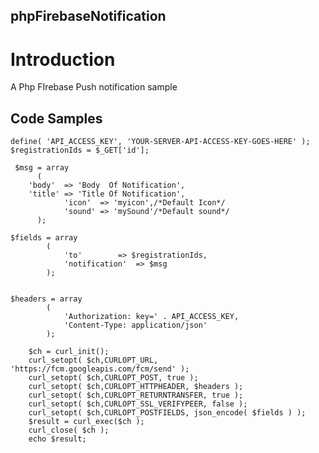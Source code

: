 ## phpFirebaseNotification

# Introduction

A Php FIrebase Push notification sample

## Code Samples


    define( 'API_ACCESS_KEY', 'YOUR-SERVER-API-ACCESS-KEY-GOES-HERE' );
    $registrationIds = $_GET['id'];

     $msg = array
          (
		'body' 	=> 'Body  Of Notification',
		'title'	=> 'Title Of Notification',
             	'icon'	=> 'myicon',/*Default Icon*/
              	'sound' => 'mySound'/*Default sound*/
          );

	$fields = array
			(
				'to'		=> $registrationIds,
				'notification'	=> $msg
			);
	
	
	$headers = array
			(
				'Authorization: key=' . API_ACCESS_KEY,
				'Content-Type: application/json'
			);
	
		$ch = curl_init();
		curl_setopt( $ch,CURLOPT_URL, 'https://fcm.googleapis.com/fcm/send' );
		curl_setopt( $ch,CURLOPT_POST, true );
		curl_setopt( $ch,CURLOPT_HTTPHEADER, $headers );
		curl_setopt( $ch,CURLOPT_RETURNTRANSFER, true );
		curl_setopt( $ch,CURLOPT_SSL_VERIFYPEER, false );
		curl_setopt( $ch,CURLOPT_POSTFIELDS, json_encode( $fields ) );
		$result = curl_exec($ch );
		curl_close( $ch );
        echo $result;


